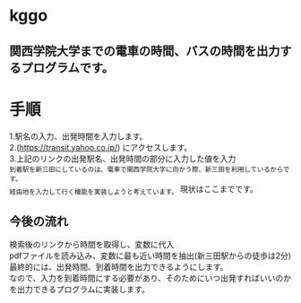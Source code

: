 # kggo

## 関西学院大学までの電車の時間、バスの時間を出力するプログラムです。

# 手順
1.駅名の入力、出発時間を入力します。  
2.(https://transit.yahoo.co.jp/) にアクセスします。  
3.上記のリンクの出発駅名、出発時間の部分に入力した値を入力  
<sub>到着駅を新三田にしているのは、電車で関西学院大学に向かう際、新三田を利用しているからです。  
経由地を入力して行く機能を実装しようと考えています。</sub>
現状はここまでです。  

## 今後の流れ
検索後のリンクから時間を取得し、変数に代入  
pdfファイルを読み込み、変数に最も近い時間を抽出(新三田駅からの徒歩は2分)  
最終的には、出発時間、到着時間を出力できるようにします。  
なので、入力を到着時間にする必要があり、そのためにいつ出発すればいいのかを出力できるプログラムに実装します。  
